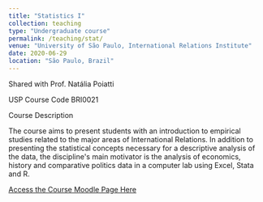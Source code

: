 ```yaml
---
title: "Statistics I"
collection: teaching
type: "Undergraduate course"
permalink: /teaching/stat/
venue: "University of São Paulo, International Relations Institute"
date: 2020-06-29
location: "São Paulo, Brazil"
---
```

Shared with Prof. Natália Poiatti

USP Course Code BRI0021

Course Description

The course aims to present students with an introduction to empirical studies related to the major areas of International Relations. In addition to presenting the statistical concepts necessary for a descriptive analysis of the data, the discipline's main motivator is the analysis of economics, history and comparative politics data in a computer lab using Excel, Stata and R.


[Access the Course Moodle Page Here](https://edisciplinas.usp.br/course/view.php?id=73334)   
